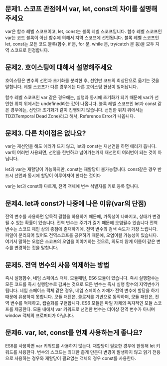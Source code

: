 ## 문제1. 스코프 관점에서 var, let, const의 차이를 설명해 주세요

var은 함수 레벨 스코프이고, let, const는 블록 레벨 스코프입니다.
함수 레벨 스코프인 var는 코드 블록이 아닌 함수에 의해서 지역 스코프에 선언됩니다.
블록 레벨 스코프인 let, const는 모든 코드 블록(함수, if 문, for 문, while 문, try/catch 문 등)을 모두 지역 스코프로 인정합니다.

## 문제2. 호이스팅에 대해서 설명해주세요

호이스팅은 변수의 선언과 초기화를 분리한 후, 선언만 코드의 최상단으로 옮기는 것을 말합니다.
레벨 스코프가 다른 경우에는 다른 호이스팅 현상이 일어납니다.

함수 레벨 스코프인 var 같은 경우에는, 실행과 동시에 초기화가 되기 때문에 var가 선언한 위치 위에서는 undefined라는 값이 나옵니다.
블록 레벨 스코프인 let과 const 같은 경우에는, 선언과 초기화가 같이 진행되지 않습니다.
선언한 위치 위에서는 TDZ(Temporal Dead Zone)라고 해서, Reference Error가 나옵니다.

## 문제3. 다른 차이점은 없나요?

var는 재선언을 해도 에러가 뜨지 않고, let과 const는 재선언을 하면 에러가 뜹니다.
var이 여러번 사용되면, 선언을 한번하고 넘어가는거지 재선언이 여러번이 되는 것이 아닙니다.

let과 var는 재할당이 가능하지만, const는 재할당이 불가능합니다.
const같은 경우 반드시 선언과 동시에 할당이 이루어져야 한다는 것이다

var는 let과 const와 다르게, 전역 객체에 변수 식별자를 키로 등록 합니다.

## 문제4. let과 const가 나중에 나온 이유(var의 단점)

전역 변수를 사용하면 암묵적 결합을 하용하기 때문에, 가독성이 나빠지고, 상태가 변경될 수 있는 확률이 있습니다.
전역 변수는 주기가 길기 때문에 오염될수 있습니다
전역 변수는 스코프 체인 상의 종점에 존재하기에, 전역 변수의 검색 속도가 가장 느립니다.
파일이 분리되어 있어도 전역스코프를 공유하기 때문에, 오염이될 가능성이 있습니다. 여기서 말하는 오염은 스코프의 오염을 이야기하는 것으로, 의도치 않게 이름이 같은 변수를 변경하는 것을 말합니다.

## 문제5. 전역 변수의 사용 억제하는 방법

즉시 실행함수, 네임 스페이스 객체, 모듈패턴, ES6 모듈이 있습니다.
즉시 실행함수는 모든 코드를 즉시 실행함수로 감싸는 것으로 모든 변수는 즉시 실행 함수의 지역변수가 됩니다.
네임 스페이스 객체 같은 경우, 네임 스페이스 자체가 전역 변수에 할당을 하기 때문에 유용하지 못합니다.
모듈 패턴은, 클로저를 기반으로 동작하며, 모듈 패턴은, 전역 변수를 억제하고, 캡슐화를 구현합니다.
ES6 모듈은 파일 자체의 독자적인 모듈 스코프를 제공한다. 모듈 내에서 var 키워드로 선언한 변수는 더이상 전역 변수가 아니며 window 객체의 프로퍼티가 아닙니다.

## 문제6. var, let, const를 언제 사용하는게 좋나요?

ES6를 사용하면 var 키워드를 사용하지 않는다.
재할당이 필요한 경우에 한정해 let 키워드를 사용한다. 변수의 스코프는 최대한 좁게 만든다
변경이 발생하지 않고 읽기 전용으로 사용하는 경우와 재할당이 필요없는 객체의 경우 const를 사용한다.
